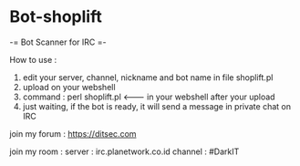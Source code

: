 # Bot-shoplift
-= Bot Scanner for IRC =-


How to use :

1. edit your server, channel, nickname and bot name in file shoplift.pl
2. upload on your webshell
3. command : perl shoplift.pl <--- in your webshell after your upload
4. just waiting, if the bot is ready, it will send a message in private chat on IRC


join my forum : https://ditsec.com

join my room : server : irc.planetwork.co.id channel : #DarkIT
